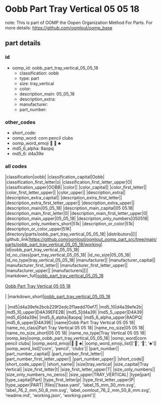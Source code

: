 # Oobb Part Tray Vertical 05 05 18  

note: This is part of OOMP the Oopen Organization Method For Parts. For more details: https://github.com/oomlout/oomp_base

##  part details





### id
* oomp_id: oobb_part_tray_vertical_05_05_18
  * classification: oobb
  * type: part
  * size: tray_vertical
  * color: 
  * description_main: 05_05_18
  * description_extra: 
  * manufacturer: 
  * part_number: 

### other_codes
* short_code: 
* oomp_word: corn pencil clubs
* oomp_word_emoji :corn: :pencil: :clubs:
* md5_6_alpha: 8aopq
* md5_6: d4a39e

### all codes 
|classification|oobb|
|classification_capital|Oobb|
|classification_first_letter|o|
|classification_first_letter_upper|O|
|classification_upper|OOBB|
|color||
|color_capital||
|color_first_letter||
|color_first_letter_upper||
|color_upper||
|description_extra||
|description_extra_capital||
|description_extra_first_letter||
|description_extra_first_letter_upper||
|description_extra_upper||
|description_main|05_05_18|
|description_main_capital|05 05.18|
|description_main_first_letter|0|
|description_main_first_letter_upper|0|
|description_main_upper|05_05_18|
|description_only_numbers|050518|
|description_only_numbers_short|51k|
|description_or_color|51k|
|description_or_color_upper|51K|
|directory|parts/oobb_part_tray_vertical_05_05_18|
|distributors|[]|
|github_link|https://github.com/oomlout/oomlout_oomp_part_src/tree/main/parts/oobb_part_tray_vertical_05_05_18/working|
|id|oobb_part_tray_vertical_05_05_18|
|id_no_class|part_tray_vertical_05_05_18|
|id_no_size|05_05_18|
|id_no_type|tray_vertical_05_05_18|
|manufacturer||
|manufacturer_capital||
|manufacturer_first_letter||
|manufacturer_first_letter_upper||
|manufacturer_upper||
|manufacturers|[]|
|markdown_full|[oobb_part_tray_vertical_05_05_18](https://github.com/oomlout/oomlout_oomp_part_src/tree/main/parts/oobb_part_tray_vertical_05_05_18/working)<br>[](https://github.com/oomlout/oomlout_oomp_part_src/tree/main/parts/oobb_part_tray_vertical_05_05_18/working)<br>[Oobb Part Tray Vertical 05 05 18](https://github.com/oomlout/oomlout_oomp_part_src/tree/main/parts/oobb_part_tray_vertical_05_05_18/working)<br><br>|
|markdown_short|[oobb_part_tray_vertical_05_05_18](https://github.com/oomlout/oomlout_oomp_part_src/tree/main/parts/oobb_part_tray_vertical_05_05_18/working)<br><br>|
|md5|d4a39efe2bcb229f2edc2f1aedd70ef7|
|md5_10|d4a39efe2b|
|md5_10_upper|D4A39EFE2B|
|md5_5|d4a39|
|md5_5_upper|D4A39|
|md5_6|d4a39e|
|md5_6_alpha|8aopq|
|md5_6_alpha_upper|8AOPQ|
|md5_6_upper|D4A39E|
|name|Oobb Part Tray Vertical 05 05 18|
|name_no_class|Part Tray Vertical 05 05 18|
|name_no_size|05 05 18|
|name_no_size_short|05 05 18|
|name_no_type|Tray Vertical 05 05 18|
|oomp_key|oomp_oobb_part_tray_vertical_05_05_18|
|oomp_word|corn pencil clubs|
|oomp_word_emoji|:corn: :pencil: :clubs:|
|oomp_word_emoji_list|[':corn:', ':pencil:', ':clubs:']|
|oomp_word_list|['corn', 'pencil', 'clubs']|
|part_number||
|part_number_capital||
|part_number_first_letter||
|part_number_first_letter_upper||
|part_number_upper||
|short_code||
|short_code_upper||
|short_name||
|size|tray_vertical|
|size_capital|Tray Vertical|
|size_first_letter|t|
|size_first_letter_upper|T|
|size_only_numbers||
|size_only_numbers_no_zeros||
|size_upper|TRAY_VERTICAL|
|type|part|
|type_capital|Part|
|type_first_letter|p|
|type_first_letter_upper|P|
|type_upper|PART|
|files|['base.yaml', 'label_15_mm_30_mm.svg', 'label_76_2_mm_50_8_mm.svg', 'label_oomlout_76_2_mm_50_8_mm.svg', 'readme.md', 'working.json', 'working.yaml']|
